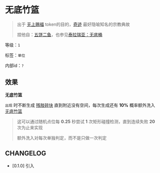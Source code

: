 # 无底竹篮

> 出于 [无上赐福](无上赐福.md) token的目的，[奇迹](../卡牌组/奇迹.md) 最好隐喻知名的宗教典故
> 
> 捏他自：[五饼二鱼](https://www.biblegateway.com/passage/?search=%E7%BA%A6%E7%BF%B0%E7%A6%8F%E9%9F%B3%206&version=CSBS)，也参见[泰拉瑞亚：无底桶](https://terraria.wiki.gg/zh/wiki/%E6%97%A0%E5%BA%95%E6%A1%B6)

等级：`1`

标签：`单位`

内部id：`?`

## 效果

**无底竹篮**

`出现` 时不断生成 [残肢碎块](残肢碎块.md) 直到附近没有空间，每次生成还有 **10%** 概率额外洗入 [无底竹篮](无底竹篮.md)

> 这可以通过随机点位每 **0.25** 秒尝试 **1** 次矩形碰撞检测，直到连续失败 **20** 次为止来实现
>
> 额外洗入对每次单独判定，而不是只做一次判定

## CHANGELOG

- [0.1.0] 引入
